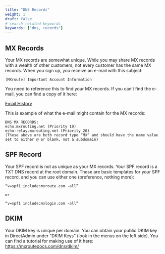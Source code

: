 ```yaml
---
title: "DNS Records"
weight: 1
draft: false
# search related keywords
keywords: ["dns, records"]
---
```


## MX Records

Your MX records are somewhat unique. While you may share MX records with a wealth of other customers, not every customer has the same MX records. When you sign up, you receive an e-mail with this subject:

```
[MXroute] Important Account Information
```

You need to reference this to find your MX records. If you can’t find the e-mail, you can find a copy of it here:

[Email History](https://accounts.mxroute.com/index.php?/clientarea/emails/)

This is example of what the e-mail might contain for the MX records:

```markup
DNS MX RECORDS:
echo.mxrouting.net (Priority 10)
echo-relay.mxrouting.net (Priority 20)
(These above are both record type “MX” and should have the name value set to either @ or blank, not a subdomain)
```

## SPF Record

Your SPF record is not as unique as your MX records. Your SPF record is a TXT DNS record at the root domain. These are basic templates for your SPF record, and you can use either one (preference, nothing more):

```markup
“v=spf1 include:mxroute.com -all”

or

“v=spf1 include:mxlogin.com -all”
```

## DKIM

Your DKIM key is unique per domain. You can obtain your public DKIM key in DirectAdmin under “DKIM Keys” (look in the menus on the left side). You can find a tutorial for making use of it here: https://mxroutedocs.com/dns/dkim/

